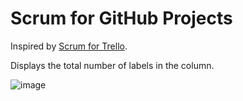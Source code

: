 # Scrum for GitHub Projects

Inspired by [Scrum for Trello](https://chrome.google.com/webstore/detail/scrum-for-trello/jdbcdblgjdpmfninkoogcfpnkjmndgje/reviews).

Displays the total number of labels in the column.

![image](https://user-images.githubusercontent.com/236607/43121642-6817ced4-8f59-11e8-8a93-7bf316233b5b.png)


